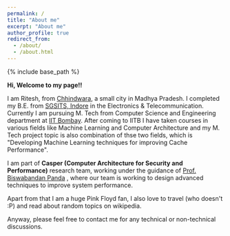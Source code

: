 ```yaml
---
permalink: /
title: "About me"
excerpt: "About me"
author_profile: true
redirect_from: 
  - /about/
  - /about.html
---
```


{% include base_path %}



**Hi, Welcome to my page!!**

I am Ritesh, from [Chhindwara](https://en.wikipedia.org/wiki/Chhindwara), a small city in Madhya Pradesh. I completed my B.E. from [SGSITS, Indore](http://www.sgsits.ac.in/) in the Electronics & Telecommunication. Currently I am pursuing M. Tech from Computer Science and Engineering department at [IIT Bombay](https://www.iitb.ac.in/). After coming to IITB I have taken courses in various fields like Machine Learning and Computer Architecture and my M. Tech project topic is also combination of thse two fields, which is  "Developing Machine Learning techniques for improving Cache Performance".

I am part of **Casper (Computer Architecture for Security and Performance)** research team, working under the guidance of [Prof. Biswabandan Panda](https://www.cse.iitb.ac.in/~biswa/) , where our team is working to design advanced techniques to improve system performance.  

Apart from that I am a huge Pink Floyd fan, I also love to travel (who doesn't :P) and read about random topics on wikipedia. 

Anyway, please feel free to contact me for any technical or non-technical discussions. 
